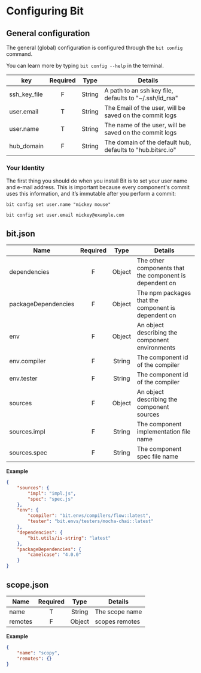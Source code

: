 
# Configuring Bit

## General configuration

The general (global) configuration is configured through the `bit config` command.

You can learn more by typing `bit config --help` in the terminal.


|         key          |Required|   Type    |                            Details                             |
| -------------------- |:------:|:---------:| ---------------------------------------------------------------|
|     ssh_key_file     | F      |   String  | A path to an ssh key file, defaults to "~/.ssh/id_rsa"         |
|     user.email       | T      |   String  | The Email of the user, will be saved on the commit logs        |
|     user.name        | T      |   String  | The name of the user, will be saved on the commit logs         |
|     hub_domain       | F      |   String  | The domain of the default hub, defaults to "hub.bitsrc.io"     |

### Your Identity

The first thing you should do when you install Bit is to set your user name and e-mail address. This is important because every component's commit uses this information, and it’s immutable after you perform a commit:

`bit config set user.name "mickey mouse"`

`bit config set user.email mickey@example.com`

## bit.json

|         Name         |Required|   Type    |                            Details                             |
| -------------------- |:------:|:---------:| ---------------------------------------------------------------|
|     dependencies     | F      |   Object  | The other components that the component is dependent on        |
| packageDependencies  | F      |   Object  | The npm packages that the component is dependent on            |
|     env              | F      |   Object  | An object describing the component environments                |
|     env.compiler     | F      |   String  | The component id of the compiler                               |
|     env.tester       | F      |   String  | The component id of the compiler                               |
|     sources          | F      |   Object  | An object describing the component sources                     |
|     sources.impl     | F      |   String  | The component implementation file name                         |
|     sources.spec     | F      |   String  | The component spec file name                                   |

**Example**

```json
{
    "sources": {
        "impl": "impl.js",
        "spec": "spec.js"
    },
    "env": {
        "compiler": "bit.envs/compilers/flow::latest",
        "tester": "bit.envs/testers/mocha-chai::latest"
    },
    "dependencies": {
        "bit.utils/is-string": "latest"
    },
    "packageDependencies": {
        "camelcase": "4.0.0"
    }
}
```

## scope.json

|         Name         |Required|   Type    |                            Details                             |
| -------------------- |:------:|:---------:| ---------------------------------------------------------------|
| name                 | T      |   String  | The scope name                                                 |
| remotes              | F      |   Object  | scopes remotes                                                 |

**Example**

```json
{
    "name": "scopy",
    "remotes": {}
}
```
